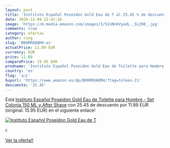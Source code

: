 ```yaml
---
layout: post
title: 'Instituto Español Poseidon Gold Eau de T al 25.45 % de descuento'
date: 2020-12-09 22:41:16
image: 'https://m.media-amazon.com/images/I/51nNnkVyadL._SL200_.jpg'
comments: true
category: ofertas
author: ring
slug: 'B00RROAQM4-es'
actualPrice: 11.89 EUR
currency: EUR
price: 11.89
comparePrice: 15.95 EUR
prodname: 'Instituto Español Poseidon Gold Eau de Toilette para Hombre - Set Colonia 150 ML y After Shave'
country: 'es'
flag: '🇪🇸'
buyurl: 'https://www.amazon.es/dp/B00RROAQM4/?tag=tolees-21'
descuento: '25.45'
---
```


Está [Instituto Español Poseidon Gold Eau de Toilette para Hombre - Set Colonia 150 ML y After Shave](https://www.amazon.es/dp/B00RROAQM4/?tag=tolees-21) con 25.45 de descuento por 11.89 EUR (original: 15.95 EUR) en el siguiente enlace!

[![Instituto Español Poseidon Gold Eau de T](https://m.media-amazon.com/images/I/51nNnkVyadL._SL200_.jpg)](https://www.amazon.es/dp/B00RROAQM4/?tag=tolees-21)

ℹ️:


[Ver la oferta!!](https://www.amazon.es/dp/B00RROAQM4/?tag=tolees-21)
